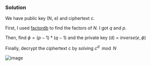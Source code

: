 ### Solution

We have public key (N, e) and ciphertext c.

First, I used [factordb](http://factordb.com/) to find the factors of $N$. I got $q$ and $p$.

Then, find $\phi = (p - 1) * (q - 1)$ and the private key (d) = $inverse(e, \phi)$

Finally, decrypt the ciphertext c by solving $c^{d} \mod N$

![image](https://user-images.githubusercontent.com/126962960/233789198-0b254faf-596a-47a4-9a12-297b4704d98d.png)
